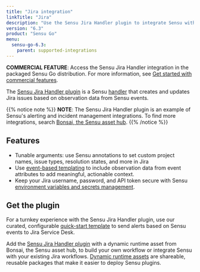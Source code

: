 ```yaml
---
title: "Jira integration"
linkTitle: "Jira"
description: "Use the Sensu Jira Handler plugin to integrate Sensu with your existing Jira and Jira Service Desk workflows. Read about the features of Sensu's Jira integration and learn how to get the plugin."
version: "6.3"
product: "Sensu Go"
menu: 
  sensu-go-6.3:
    parent: supported-integrations
---
```


**COMMERCIAL FEATURE**: Access the Sensu Jira Handler integration in the packaged Sensu Go distribution.
For more information, see [Get started with commercial features][6].

The [Sensu Jira Handler plugin][4] is a Sensu [handler][1] that creates and updates Jira issues based on observation data from Sensu events.

{{% notice note %}}
**NOTE**: The Sensu Jira Handler plugin is an example of Sensu's alerting and incident management integrations.
To find more integrations, search [Bonsai, the Sensu asset hub](https://bonsai.sensu.io/).
{{% /notice %}}

## Features

- Tunable arguments: use Sensu annotations to set custom project names, issue types, resolution states, and more in Jira
- Use [event-based templating][2] to include observation data from event attributes to add meaningful, actionable context.
- Keep your Jira username, password, and API token secure with Sensu [environment variables and secrets management][7].

## Get the plugin

For a turnkey experience with the Sensu Jira Handler plugin, use our curated, configurable [quick-start template][3] to send alerts based on Sensu events to Jira Service Desk.

Add the [Sensu Jira Handler plugin][4] with a dynamic runtime asset from Bonsai, the Sensu asset hub, to build your own workflow or integrate Sensu with your existing Jira workflows.
[Dynamic runtime assets][5] are shareable, reusable packages that make it easier to deploy Sensu plugins.


[1]: ../../../observability-pipeline/observe-process/handlers/
[2]: ../../../observability-pipeline/observe-process/handler-templates/
[3]: https://github.com/sensu/catalog/blob/main/pipelines/incident-management/jira-servicedesk.yaml
[4]: https://bonsai.sensu.io/assets/sensu/sensu-jira-handler
[5]: ../../assets
[6]: ../../../commercial/
[7]: ../../../operations/manage-secrets/
